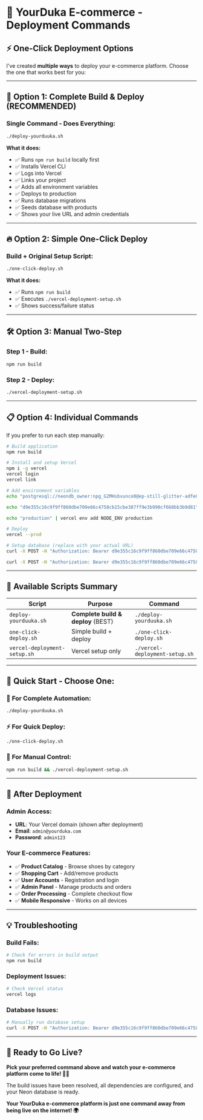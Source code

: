 # 🚀 YourDuka E-commerce - Deployment Commands

## ⚡ One-Click Deployment Options

I've created **multiple ways** to deploy your e-commerce platform. Choose the one that works best for you:

---

## 🎯 **Option 1: Complete Build & Deploy (RECOMMENDED)**

### Single Command - Does Everything:
```bash
./deploy-yourduuka.sh
```

**What it does:**
- ✅ Runs `npm run build` locally first
- ✅ Installs Vercel CLI  
- ✅ Logs into Vercel
- ✅ Links your project
- ✅ Adds all environment variables
- ✅ Deploys to production
- ✅ Runs database migrations
- ✅ Seeds database with products
- ✅ Shows your live URL and admin credentials

---

## 🔥 **Option 2: Simple One-Click Deploy**

### Build + Original Setup Script:
```bash
./one-click-deploy.sh
```

**What it does:**
- ✅ Runs `npm run build`
- ✅ Executes `./vercel-deployment-setup.sh`
- ✅ Shows success/failure status

---

## 🛠️ **Option 3: Manual Two-Step**

### Step 1 - Build:
```bash
npm run build
```

### Step 2 - Deploy:
```bash
./vercel-deployment-setup.sh
```

---

## 📋 **Option 4: Individual Commands**

If you prefer to run each step manually:

```bash
# Build application
npm run build

# Install and setup Vercel
npm i -g vercel
vercel login
vercel link

# Add environment variables
echo "postgresql://neondb_owner:npg_G2MHsbvunco0@ep-still-glitter-adfe8uwi-pooler.c-2.us-east-1.aws.neon.tech/neondb?sslmode=require&channel_binding=require" | vercel env add DATABASE_URL production

echo "d9e355c16c9f9ff860dbe709e66c4758cb15cbe387ff9e3b990cf668bb3b9d81" | vercel env add AUTH_SECRET production

echo "production" | vercel env add NODE_ENV production

# Deploy
vercel --prod

# Setup database (replace with your actual URL)
curl -X POST -H "Authorization: Bearer d9e355c16c9f9ff860dbe709e66c4758cb15cbe387ff9e3b990cf668bb3b9d81" https://yourdomain.vercel.app/api/migrate

curl -X POST -H "Authorization: Bearer d9e355c16c9f9ff860dbe709e66c4758cb15cbe387ff9e3b990cf668bb3b9d81" https://yourdomain.vercel.app/api/seed
```

---

## 📂 **Available Scripts Summary**

| Script | Purpose | Command |
|--------|---------|---------|
| `deploy-yourduuka.sh` | **Complete build & deploy** (BEST) | `./deploy-yourduuka.sh` |
| `one-click-deploy.sh` | Simple build + deploy | `./one-click-deploy.sh` |
| `vercel-deployment-setup.sh` | Vercel setup only | `./vercel-deployment-setup.sh` |

---

## 🎯 **Quick Start - Choose One:**

### 🚀 **For Complete Automation:**
```bash
./deploy-yourduuka.sh
```

### ⚡ **For Quick Deploy:**  
```bash
./one-click-deploy.sh
```

### 🔧 **For Manual Control:**
```bash
npm run build && ./vercel-deployment-setup.sh
```

---

## 🔐 **After Deployment**

### Admin Access:
- **URL**: Your Vercel domain (shown after deployment)
- **Email**: `admin@yourduka.com`
- **Password**: `admin123`

### Your E-commerce Features:
- ✅ **Product Catalog** - Browse shoes by category
- ✅ **Shopping Cart** - Add/remove products
- ✅ **User Accounts** - Registration and login  
- ✅ **Admin Panel** - Manage products and orders
- ✅ **Order Processing** - Complete checkout flow
- ✅ **Mobile Responsive** - Works on all devices

---

## 💡 **Troubleshooting**

### Build Fails:
```bash
# Check for errors in build output
npm run build
```

### Deployment Issues:
```bash
# Check Vercel status
vercel logs
```

### Database Issues:
```bash
# Manually run database setup
curl -X POST -H "Authorization: Bearer d9e355c16c9f9ff860dbe709e66c4758cb15cbe387ff9e3b990cf668bb3b9d81" https://yourdomain.vercel.app/api/migrate
```

---

## 🎉 **Ready to Go Live?**

**Pick your preferred command above and watch your e-commerce platform come to life! 🛒✨**

The build issues have been resolved, all dependencies are configured, and your Neon database is ready. 

**Your YourDuka e-commerce platform is just one command away from being live on the internet! 🌍**